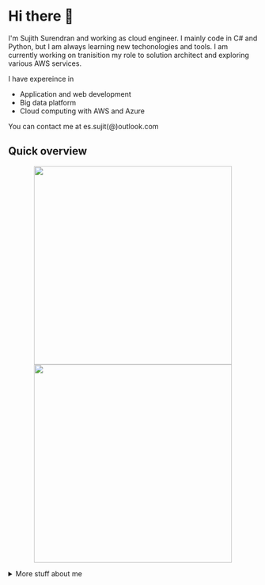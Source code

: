 # Hi there :wave:

I'm Sujith Surendran and working as cloud engineer. I mainly code in C# and Python, but I am always learning new techonologies and tools. I am currently working on tranisition my role to solution architect and exploring various AWS services.

I have expereince in 

- Application and web development
- Big data platform
- Cloud computing with AWS and Azure

You can contact me at es.sujit(@)outlook.com

## Quick overview

<p align = "center">
  <img src = "https://github-readme-stats.vercel.app/api?username=sujith-es&show_icons=true&theme=bear" width = 400>
  <img src = "https://github-readme-streak-stats.herokuapp.com?user=sujith-es&theme=dark&hide_border=true" width = 400>
</p>

<details>
<summary>
  More stuff about me
</summary>

### What I do

I work as Junior Solution Architect and passionate about solving business problems, exploring services (in particular AWS). It is in my opinion the best combination of logical programming and beautiful design.

## My skills 📜

### Technologies and Languages

- Languages:  Expert in C#, proficient in Python and JavaScript
- Databases:  Aurora, MySQL, MS SQL
- Tools:           Hands on experience in multiple AWS services, Azure, Docker, Git, DataDog
- Others:         Experience in Hybrid Cloud Solutions, maintaining Cloud infrastructures using Terraform
                             and Terragrunt, unit test

### Application Development

- C#
- Python

### Productivity utilities

- [Luchidchart](https://www.lucidchart.com/pages/)
- [XMind](https://www.xmind.net/), a full-featured mind mapping and brainstorming tool]

## What I'm currently learning 📚

- In depth Docker, Kubernetes
- Building Enterprise Microservice with Design patterns
- Preparing for AWS Solution Architect - Professional Certification

### Education

- Completed my Master's degree in computer application from Bangalore University (India).

### Blogs and channel I follow

- [Reddit AWS forum](https://www.reddit.com/r/aws/) - get to learn about AWS services every day
- [iLyas Bakouch](https://www.youtube.com/c/MecaHumArduino/featured), Sr Solutions Architect at AWS
- [Freecodecamp](https://www.youtube.com/c/Freecodecamp) Wow, tons of good stuff

</details>
